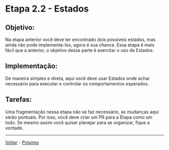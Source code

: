 # Etapa 2.2 - Estados

## Objetivo:

Na etapa anterior você deve ter encontrado dois possíveis estados, mas ainda não pode implementa-los, agora é sua chance. Essa etapa é mais fácil que a anterior, o objetivo dessa parte é exercitar o uso de Estados.

## Implementação:

De maneira simples e direta, aqui você deve usar Estados onde achar necessário para executar e controlar os comportamentos esperados.

## Tarefas:

Uma fragmentação nessa etapa não se faz necessário, as mudanças aqui serão pontuais. Por isso, você deve criar um PR para a Etapa como um todo. Se mesmo assim você quiser planejar para se organizar, fique a vontade.

---

[Voltar](./intro.md) - [Próximo](./third.md)
